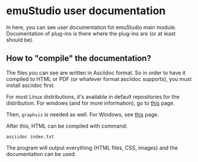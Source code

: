 # emuStudio user documentation

In here, you can see user documentation fot emuStudio main module. Documentation of plug-ins
is there where the plug-ins are (or at least should be).

## How to "compile" the documentation?

The files you can see are written in Asciidoc format. So in order to have it compiled to
HTML or PDF (or whatever format asciidoc supports), you must install asciidoc first.

For most Linux distributions, it's available in default repositories for the distribution.
For windows (and for more information), go to
[this](http://www.methods.co.nz/asciidoc/INSTALL.html#X3) page.

Then, `graphviz` is needed as well. For Windows, see
[this](http://www.graphviz.org/Download_windows.php) page.

After this, HTML can be compiled with command:

    asciidoc index.txt

The program will output everything (HTML files, CSS, images) and the documentation can be used.
